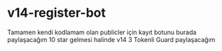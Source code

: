 # v14-register-bot
Tamamen kendi kodlamam olan publicler için kayıt botunu burada paylaşacağım 10 star gelmesi halinde v14 3 Tokenli Guard paylaşacağım
